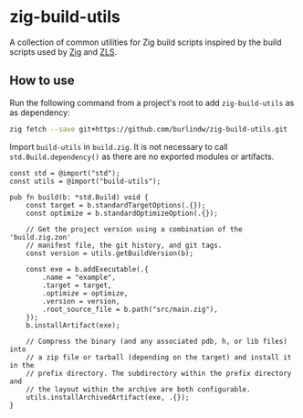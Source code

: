 # zig-build-utils

A collection of common utilities for Zig build scripts inspired by the build
scripts used by [Zig](https://github.com/ziglang/zig) and [ZLS](https://github.com/zigtools/zls).

## How to use

Run the following command from a project's root to add `zig-build-utils` as
as dependency:

```sh
zig fetch --save git+https://github.com/burlindw/zig-build-utils.git
```

Import `build-utils` in `build.zig`. It is not necessary to call `std.Build.dependency()`
as there are no exported modules or artifacts.

```zig
const std = @import("std");
const utils = @import("build-utils");

pub fn build(b: *std.Build) void {
    const target = b.standardTargetOptions(.{});
    const optimize = b.standardOptimizeOption(.{});

    // Get the project version using a combination of the 'build.zig.zon'
    // manifest file, the git history, and git tags.
    const version = utils.getBuildVersion(b);

    const exe = b.addExecutable(.{
        .name = "example",
        .target = target,
        .optimize = optimize,
        .version = version,
        .root_source_file = b.path("src/main.zig"),
    });
    b.installArtifact(exe);

    // Compress the binary (and any associated pdb, h, or lib files) into
    // a zip file or tarball (depending on the target) and install it in the
    // prefix directory. The subdirectory within the prefix directory and
    // the layout within the archive are both configurable.
    utils.installArchivedArtifact(exe, .{});
}
```




